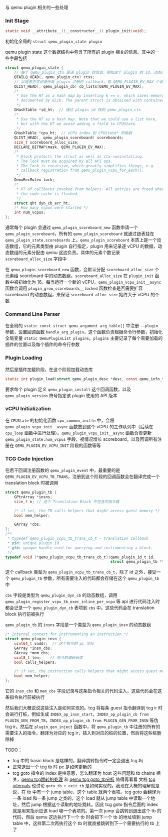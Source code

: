 与 qemu plugin 相关的一些处理
### Init Stage
```c
static void __attribute__((__constructor__)) plugin_init(void);
```
初始化全局的 `struct qemu_plugin_state plugin`

qemu plugin state 这个数据结构中包含了所有的 plugin 相关的信息。其中的一些字段包括
```c
struct qemu_plugin_state {
	// 每个 qemu_plugin_ctx 是逐 plugin 的信息，例如这个 plugin 的 id，动态库的 handle 等等
    QTAILQ_HEAD(, qemu_plugin_ctx) ctxs;
    // 以链表方式记录所有 plugin 注册的 callback，有 QEMU_PLUGIN_EV_MAX 个调用这个 callback 的时机
    QLIST_HEAD(, qemu_plugin_cb) cb_lists[QEMU_PLUGIN_EV_MAX];
    /*
     * Use the HT as a hash map by inserting k == v, which saves memory as
     * documented by GLib. The parent struct is obtained with container_of().
     */
    GHashTable *id_ht;  // 通过 plugin id 找到 qemu_plugin_ctx
    /*
     * Use the HT as a hash map. Note that we could use a list here,
     * but with the HT we avoid adding a field to CPUState.
     */
    GHashTable *cpu_ht;  // vCPU index 到 CPUState* 的映射
    QLIST_HEAD(, qemu_plugin_scoreboard) scoreboards;
    size_t scoreboard_alloc_size;
    DECLARE_BITMAP(mask, QEMU_PLUGIN_EV_MAX);
    /*
     * @lock protects the struct as well as ctx->uninstalling.
     * The lock must be acquired by all API ops.
     * The lock is recursive, which greatly simplifies things, e.g.
     * callback registration from qemu_plugin_vcpu_for_each().
     */
    QemuRecMutex lock;
    /*
     * HT of callbacks invoked from helpers. All entries are freed when
     * the code cache is flushed.
     */
    struct qht dyn_cb_arr_ht;
    /* How many vcpus were started */
    int num_vcpus;
};
```
通常每个 plugin 会通过 `qemu_plugin_scoreboard_new` 函数申请一个 `qemu_plugin_scoreboard`，所有的 `qemu_plugin_scoreboard` 就通过链表挂在 `qemu_plugin_state.scoreboards` 上。`qemu_plugin_scoreboard` 本质上是一个动态数组，它的元素类型由 plugin 自行指定，plugin 用来记录逐 vCPU 的数据，动态数组的元素分配由 qemu 这边负责。具体的元素个数记录 `scoreboard_alloc_size` 字段中

在 `qemu_plugin_scoreboard_new` 函数，会默认分配 `scoreboard_alloc_size` 个元素给 scoreboard 中的动态数组，`scoreboard_alloc_size` 在 `plugin_init` 函数中被初始化为 16。每当运行一个新的 vCPU，`qemu_plugin_vcpu_init__async` 函数会调用 `plugin_grow_scoreboards__locked` 函数检查是否需要扩容 scoreboard 的动态数组，来保证 `scoreboard_alloc_size` 始终大于 vCPU 的个数

### Command Line Parser
在全局的 `static const struct qemu_argument arg_table[]` 中注册 `--plugin` 参数，设置回调函数 `handle_arg_plugin`，这个函数负责根据命令行参数，初始化全局变量 `static QemuPluginList plugins`。`plugins` 主要记录了每个需要加载的插件的位置以及每个插件的命令行参数
### Plugin Loading
然后是插件加载阶段，在这个阶段加载动态库
```c
static int plugin_load(struct qemu_plugin_desc *desc, const qemu_info_t *info, Error **errp);
```
要求每个 plugin 定义 `qemu_plugin_install` 这个回调函数，以及 `qemu_plugin_version` 符号指定该 plugin 使用的 API 版本
### vCPU Initialization
在 `CPUState` 的初始化函数 `cpu_common_initfn` 中，会将 `qemu_plugin_vcpu_init__async` 函数放到这个 vCPU 的工作队列中（后续在 `cpu_loop` 函数中进行处理）。`qemu_plugin_vcpu_init__async` 函数负责更新 `qemu_plugin_state.num_vcpus` 字段，视情况增长 scoreboard，以及回调所有注册在 `QEMU_PLUGIN_EV_VCPU_INIT` 阶段的函数等等
### TCG Code Injection
在若干回调注册函数的 `qemu_plugin_event` 中，最重要的是 `QEMU_PLUGIN_EV_VCPU_TB_TRANS`，注册到这个阶段的回调函数会在翻译完成一个 translation block 时被调用
```c
struct qemu_plugin_tb {
    GPtrArray *insns;
    size_t n; // 这个 Translation Block 中包含的指令数

    /* if set, the TB calls helpers that might access guest memory */
    bool mem_helper;

    GArray *cbs;
};
/**
 * typedef qemu_plugin_vcpu_tb_trans_cb_t - translation callback
 * @id: unique plugin id
 * @tb: opaque handle used for querying and instrumenting a block.
 */
typedef void (*qemu_plugin_vcpu_tb_trans_cb_t)(qemu_plugin_id_t id,
                                               struct qemu_plugin_tb *tb);
```
这个 callback 类型为 `qemu_plugin_vcpu_tb_trans_cb_t`，除了 id 之外，接受一个 `qemu_plugin_tb` 参数，所有需要注入的代码都会存储在这个 `qemu_plugin_tb` 中

`cbs` 字段是类型为 `qemu_plugin_dyn_cb` 的动态数组，调用 `qemu_plugin_register_vcpu_tb_exec_inline_per_vcpu` 等 api 进行代码注入时都会记录一个 `qemu_plugin_dyn_cb` 表项到 `cbs` 中。这些代码会在 translation block 执行前被执行

`qemu_plugin_tb` 的 `insns` 字段是一个类型为 `qemu_plugin_insn` 的动态数组
```c
/* Internal context for instrumenting an instruction */
struct qemu_plugin_insn {
    uint64_t vaddr;  // 这个指令的 pc 地址
    GArray *insn_cbs;
    GArray *mem_cbs;
    uint8_t len;    // 指令的编码长度
    bool calls_helpers;

    /* if set, the instruction calls helpers that might access guest memory */
    bool mem_helper;
};
```
它的 `insn_cbs` 和 `mem_cbs` 字段记录与这条指令相关的代码注入，这些代码会在这条指令执行前被执行

然后我们大概说说这些注入是如何实现的。tcg 将每条 guest 指令翻译到 tcg ir 时会进行打桩，例如生成 `INDEX_op_insn_start`，`INDEX_op_plugin_cb from PLUGIN_GEN_FROM_TB`，`INDEX_op_plugin_cb from PLUGIN_GEN_FROM_INSN` 等伪 tcg ir。然后在 `plugin_gen_inject` 函数中，将 `qemu_plugin_tb` 中注册的所有的需要注入的指令，翻译为对应的 tcg ir，插入到对应的桩的位置，然后将这些桩删除掉

TODO：
* tcg 中的 basic block 是啥样的，翻译跳转指令时一定会退出 tcg 吗
* 正常退出一个 tcg tb 时 pc 是如何更新的 
* tcg goto 指令的 index 是啥意思，怎么翻译为 host
这些问题和 tb chains 相关，[qemu tcg跳转的处理](https://wangzhou.github.io/qemu-tcg%E8%B7%B3%E8%BD%AC%E7%9A%84%E5%A4%84%E7%90%86/) 和 [qemu tcg goto_tb分析](https://wangzhou.github.io/qemu-tcg-goto-tb%E5%88%86%E6%9E%90/) 值得再看看
文档 [tcg internals](https://www.qemu.org/docs/master/devel/tcg.html) 也讨论 `goto_tb + exit_tb` 是如何实现的。我现在大概的理解就是说，在 tb 中有一个 jump table，这个 table 就两个表项。tcg goto 会翻译为一条 load 和一条 jump 之类的，这个 load 就从 jump table 中读取一个地址，然后 jump 根据这个读取的地址跳转。因此 tcg goto 指令后面的 index 就是用来指示应该 load 哪一个表项的。第一次 jump 会跳转到退出这个 tb 的代码，然后 qemu 这边执行下一个 tb 时会把下一个 tb 的地址填到 jump table 中，这样第二次再执行这个 tb 时就直接跳转到下一个需要执行的 tb 上了
